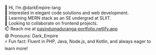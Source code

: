 👋 Hi, I’m @darkEmpire-lang  
👀 Interested in elegant code solutions and web development.  
🌱 Learning MERN stack as an SE undergrad at SLIIT.  
💞️ Looking to collaborate on frontend projects.  
📫 Reach me at [pasindumaduranga-portfolio.netlify.app](https://pasindumaduranga-portfolio.netlify.app)  
😄 Pronouns: Dark_Empire  
⚡ Fun fact: Fluent in PHP, Java, Node.js, and Kotlin, and always eager to learn more!
